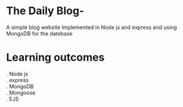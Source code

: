 # The Daily Blog-

A simple blog website Implemented in Node js and express and using MongoDB for the datebase

# Learning outcomes
  . Node js\
  . express\
  . MongoDB\
  . Mongoose\
  . EJS 
  
